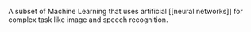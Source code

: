 A subset of Machine Learning that uses artificial [[neural networks]] for complex task like image and speech recognition.
